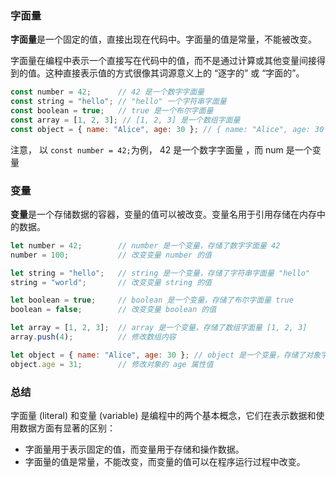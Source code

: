 ### 字面量

**字面量**是一个固定的值，直接出现在代码中。字面量的值是常量，不能被改变。

字面量在编程中表示一个直接写在代码中的值，而不是通过计算或其他变量间接得到的值。这种直接表示值的方式很像其词源意义上的 “逐字的” 或 “字面的”。

```javascript
const number = 42;      // 42 是一个数字字面量
const string = "hello"; // "hello" 一个字符串字面量
const boolean = true;   // true 是一个布尔字面量
const array = [1, 2, 3]; // [1, 2, 3] 是一个数组字面量
const object = { name: "Alice", age: 30 }; // { name: "Alice", age: 30 } 是一个对象字面量
```

注意， 以 `const number = 42;`为例， 42 是一个数字字面量 ，而 num 是一个变量



### 变量

**变量**是一个存储数据的容器，变量的值可以被改变。变量名用于引用存储在内存中的数据。

```javascript
let number = 42;        // number 是一个变量，存储了数字字面量 42
number = 100;           // 改变变量 number 的值

let string = "hello";   // string 是一个变量，存储了字符串字面量 "hello"
string = "world";       // 改变变量 string 的值

let boolean = true;     // boolean 是一个变量，存储了布尔字面量 true
boolean = false;        // 改变变量 boolean 的值

let array = [1, 2, 3];  // array 是一个变量，存储了数组字面量 [1, 2, 3]
array.push(4);          // 修改数组内容

let object = { name: "Alice", age: 30 }; // object 是一个变量，存储了对象字面量 { name: "Alice", age: 30 }
object.age = 31;        // 修改对象的 age 属性值

```



### 总结

字面量 (literal) 和变量 (variable) 是编程中的两个基本概念，它们在表示数据和使用数据方面有显著的区别：

- 字面量用于表示固定的值，而变量用于存储和操作数据。
- 字面量的值是常量，不能改变，而变量的值可以在程序运行过程中改变。

